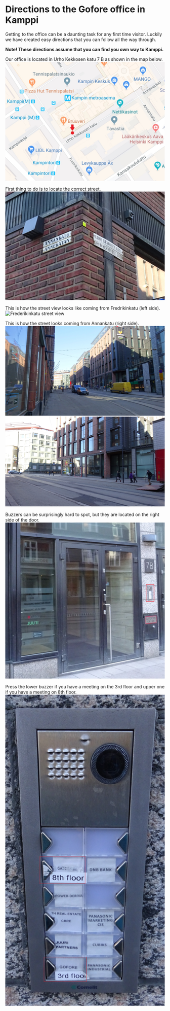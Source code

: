 # Directions to the Gofore office in Kamppi 
Getting to the office can be a daunting task for any first time visitor. Luckily we have created easy directions that you can follow all the way through.

**Note! These directions assume that you can find you own way to Kamppi.**

Our office is located in Urho Kekkosen katu 7 B as shown in the map below.
![Map](pictures/map.jpg "Office location on a map")

First thing to do is to locate the correct street.
![Correct Street](pictures/street.jpg "Correct Street")

This is how the street view looks like coming from Fredrikinkatu (left side).
![Frederikinkatu street view](pictures/freda.jpg "Frederikinkatu street view")

This is how the street looks coming from Annankatu (right side).
![Annankatu street view](pictures/anna.jpg "Annankatu street view")
![Annankatu door view](pictures/anna2.jpg "Annankatu door view")

Buzzers can be surprisingly hard to spot, but they are located on the right side of the door.
![Directly outside the door](pictures/outer-door.jpg "Directly outside the door")

Press the lower buzzer if you have a meeting on the 3rd floor and upper one if you have a meeting on 8th floor.
![Buzzers](pictures/buzzers.jpg "Buzzers")
